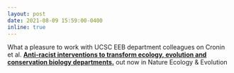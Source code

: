 ```yaml
---
layout: post
date: 2021-08-09 15:59:00-0400
inline: true
---
```


What a pleasure to work with UCSC EEB department colleagues on Cronin et al. <strong><a href="https://www.nature.com/articles/s41559-021-01522-z" target="_blank" rel="noopener noreferrer">Anti-racist interventions to transform ecology, evolution and conservation biology departments.</a></strong> out now in Nature Ecology & Evolution